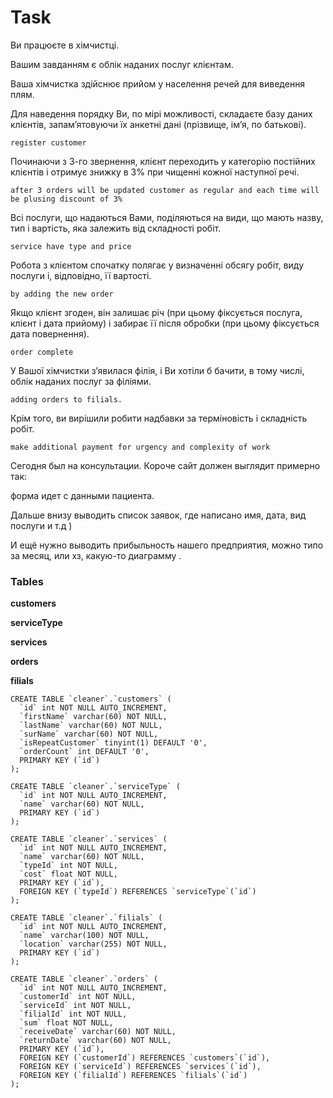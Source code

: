 # Task
Ви працюєте в хімчистці. 

Вашим завданням є облік наданих послуг клієнтам.

Ваша хімчистка здійснює прийом у населення речей для виведення плям. 

Для наведення порядку Ви, по мірі можливості, складаєте базу даних клієнтів, запамʼятовуючи їх анкетні дані (прізвище, імʼя, по батькові). 
```
register customer
```

Починаючи з 3-го звернення, клієнт переходить у категорію постійних клієнтів і отримує знижку в 3% при чищенні кожної наступної речі. 
```
after 3 orders will be updated customer as regular and each time will be plusing discount of 3%
```

Всі послуги, що надаються Вами, поділяються на види, що мають назву, тип і вартість, яка залежить від складності робіт. 
```
service have type and price
```

Робота з клієнтом спочатку полягає у визначенні обсягу робіт, виду послуги і, відповідно, її вартості. 
```
by adding the new order 
```

Якщо клієнт згоден, він залишає річ (при цьому фіксується послуга, клієнт і дата прийому) і забирає її після обробки (при цьому фіксується дата повернення).
```
order complete

```

У Вашої хімчистки зʼявилася філія, і Ви хотіли б бачити, в тому числі, облік наданих послуг за філіями. 
```
adding orders to filials.
```

Крім того, ви вирішили робити надбавки за терміновість і складність робіт.
```
make additional payment for urgency and complexity of work
```

Сегодня был на консультации. 
Короче сайт должен выглядит примерно так: 

форма идет с данными пациента. 

Дальше внизу выводить список заявок, где написано имя, дата, вид послуги и т.д ) 

И ещё нужно выводить прибыльность нашего предприятия, можно типо за месяц, или хз, какую-то диаграмму .

### Tables
**customers**

**serviceType**

**services**

**orders**

**filials**
```
CREATE TABLE `cleaner`.`customers` (
  `id` int NOT NULL AUTO_INCREMENT,
  `firstName` varchar(60) NOT NULL,
  `lastName` varchar(60) NOT NULL,
  `surName` varchar(60) NOT NULL,
  `isRepeatCustomer` tinyint(1) DEFAULT '0',
  `orderCount` int DEFAULT '0',
  PRIMARY KEY (`id`)
);
```

```
CREATE TABLE `cleaner`.`serviceType` (
  `id` int NOT NULL AUTO_INCREMENT,
  `name` varchar(60) NOT NULL,
  PRIMARY KEY (`id`)
);
```

```
CREATE TABLE `cleaner`.`services` (
  `id` int NOT NULL AUTO_INCREMENT,
  `name` varchar(60) NOT NULL,
  `typeId` int NOT NULL,
  `cost` float NOT NULL,
  PRIMARY KEY (`id`),
  FOREIGN KEY (`typeId`) REFERENCES `serviceType`(`id`)
);
```

```
CREATE TABLE `cleaner`.`filials` (
  `id` int NOT NULL AUTO_INCREMENT,
  `name` varchar(100) NOT NULL,
  `location` varchar(255) NOT NULL,
  PRIMARY KEY (`id`)
);
```

```
CREATE TABLE `cleaner`.`orders` (
  `id` int NOT NULL AUTO_INCREMENT,
  `customerId` int NOT NULL,
  `serviceId` int NOT NULL,
  `filialId` int NOT NULL,
  `sum` float NOT NULL,
  `receiveDate` varchar(60) NOT NULL,
  `returnDate` varchar(60) NOT NULL,
  PRIMARY KEY (`id`),
  FOREIGN KEY (`customerId`) REFERENCES `customers`(`id`),
  FOREIGN KEY (`serviceId`) REFERENCES `services`(`id`),
  FOREIGN KEY (`filialId`) REFERENCES `filials`(`id`)
);
```